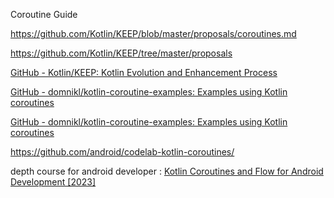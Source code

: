 Coroutine Guide 

https://github.com/Kotlin/KEEP/blob/master/proposals/coroutines.md

https://github.com/Kotlin/KEEP/tree/master/proposals

[GitHub - Kotlin/KEEP: Kotlin Evolution and Enhancement Process](https://github.com/Kotlin/KEEP/tree/master)

[GitHub - domnikl/kotlin-coroutine-examples: Examples using Kotlin coroutines](https://github.com/domnikl/kotlin-coroutine-examples)

[GitHub - domnikl/kotlin-coroutine-examples: Examples using Kotlin coroutines](https://github.com/domnikl/kotlin-coroutine-examples)

https://github.com/android/codelab-kotlin-coroutines/

depth course for android developer :
[Kotlin Coroutines and Flow for Android Development [2023]](https://downloadly.ir/elearning/video-tutorials/kotlin-coroutines-and-flow-for-android-development-2023/)


